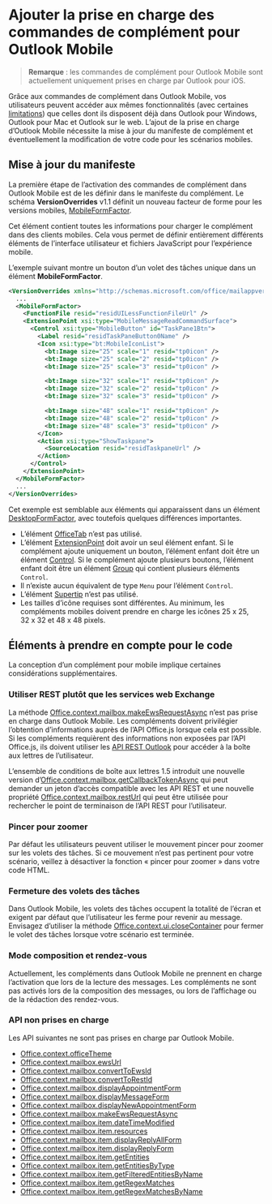 # <a name="add-support-for-add-in-commands-for-outlook-mobile"></a>Ajouter la prise en charge des commandes de complément pour Outlook Mobile

> **Remarque** : les commandes de complément pour Outlook Mobile sont actuellement uniquement prises en charge par Outlook pour iOS.

Grâce aux commandes de complément dans Outlook Mobile, vos utilisateurs peuvent accéder aux mêmes fonctionnalités (avec certaines [limitations](#code-considerations)) que celles dont ils disposent déjà dans Outlook pour Windows, Outlook pour Mac et Outlook sur le web. L’ajout de la prise en charge d’Outlook Mobile nécessite la mise à jour du manifeste de complément et éventuellement la modification de votre code pour les scénarios mobiles.

## <a name="updating-the-manifest"></a>Mise à jour du manifeste

La première étape de l’activation des commandes de complément dans Outlook Mobile est de les définir dans le manifeste du complément. Le schéma **VersionOverrides** v1.1 définit un nouveau facteur de forme pour les versions mobiles, [MobileFormFactor](../../../reference/manifest/mobileformfactor.md).

Cet élément contient toutes les informations pour charger le complément dans des clients mobiles. Cela vous permet de définir entièrement différents éléments de l’interface utilisateur et fichiers JavaScript pour l’expérience mobile.

L’exemple suivant montre un bouton d’un volet des tâches unique dans un élément **MobileFormFactor**.

```xml
<VersionOverrides xmlns="http://schemas.microsoft.com/office/mailappversionoverrides/1.1" xsi:type="VersionOverridesV1_1">
  ...
  <MobileFormFactor>
    <FunctionFile resid="residUILessFunctionFileUrl" />
    <ExtensionPoint xsi:type="MobileMessageReadCommandSurface">
      <Control xsi:type="MobileButton" id="TaskPane1Btn">
        <Label resid="residTaskPaneButton0Name" />
        <Icon xsi:type="bt:MobileIconList">
          <bt:Image size="25" scale="1" resid="tp0icon" />
          <bt:Image size="25" scale="2" resid="tp0icon" />
          <bt:Image size="25" scale="3" resid="tp0icon" />

          <bt:Image size="32" scale="1" resid="tp0icon" />
          <bt:Image size="32" scale="2" resid="tp0icon" />
          <bt:Image size="32" scale="3" resid="tp0icon" />

          <bt:Image size="48" scale="1" resid="tp0icon" />
          <bt:Image size="48" scale="2" resid="tp0icon" />
          <bt:Image size="48" scale="3" resid="tp0icon" />
        </Icon>
        <Action xsi:type="ShowTaskpane">
          <SourceLocation resid="residTaskpaneUrl" />
        </Action>
      </Control>
    </ExtensionPoint>
  </MobileFormFactor>
  ...
</VersionOverrides>
```

Cet exemple est semblable aux éléments qui apparaissent dans un élément [DesktopFormFactor](../../../reference/manifest/desktopformfactor.md), avec toutefois quelques différences importantes.

- L’élément [OfficeTab](../../../reference/manifest/officetab.md) n’est pas utilisé.
- L’élément [ExtensionPoint](../../../reference/manifest/exensionpoint.md) doit avoir un seul élément enfant. Si le complément ajoute uniquement un bouton, l’élément enfant doit être un élément [Control](../../../reference/manifest/control.md). Si le complément ajoute plusieurs boutons, l’élément enfant doit être un élément [Group](../../../reference/manifest/group.md) qui contient plusieurs éléments `Control`.
- Il n’existe aucun équivalent de type `Menu` pour l’élément `Control`.
- L’élément [Supertip](../../../reference/manifest/supertip.md) n’est pas utilisé.
- Les tailles d’icône requises sont différentes. Au minimum, les compléments mobiles doivent prendre en charge les icônes 25 x 25, 32 x 32 et 48 x 48 pixels.

## <a name="code-considerations"></a>Éléments à prendre en compte pour le code

La conception d’un complément pour mobile implique certaines considérations supplémentaires.

### <a name="use-rest-instead-of-exchange-web-services"></a>Utiliser REST plutôt que les services web Exchange

La méthode [Office.context.mailbox.makeEwsRequestAsync](../../../reference/outlook/Office.context.mailbox.md) n’est pas prise en charge dans Outlook Mobile. Les compléments doivent privilégier l’obtention d’informations auprès de l’API Office.js lorsque cela est possible. Si les compléments requièrent des informations non exposées par l’API Office.js, ils doivent utiliser les [API REST Outlook](https://dev.outlook.com/restapi/reference) pour accéder à la boîte aux lettres de l’utilisateur. 

L’ensemble de conditions de boîte aux lettres 1.5 introduit une nouvelle version d’[Office.context.mailbox.getCallbackTokenAsync](https://dev.outlook.com/reference/add-ins/1.5/Office.context.mailbox.html#getCallbackTokenAsync) qui peut demander un jeton d’accès compatible avec les API REST et une nouvelle propriété [Office.context.mailbox.restUrl](https://dev.outlook.com/reference/add-ins/1.5/Office.context.mailbox.html#restUrl) qui peut être utilisée pour rechercher le point de terminaison de l’API REST pour l’utilisateur.

### <a name="pinch-zoom"></a>Pincer pour zoomer

Par défaut les utilisateurs peuvent utiliser le mouvement pincer pour zoomer sur les volets des tâches. Si ce mouvement n’est pas pertinent pour votre scénario, veillez à désactiver la fonction « pincer pour zoomer » dans votre code HTML.

### <a name="closing-taskpanes"></a>Fermeture des volets des tâches

Dans Outlook Mobile, les volets des tâches occupent la totalité de l’écran et exigent par défaut que l’utilisateur les ferme pour revenir au message. Envisagez d’utiliser la méthode [Office.context.ui.closeContainer](https://dev.outlook.com/reference/add-ins/1.5/Office.context.ui.html#closeContainer) pour fermer le volet des tâches lorsque votre scénario est terminée.

### <a name="compose-mode-and-appointments"></a>Mode composition et rendez-vous

Actuellement, les compléments dans Outlook Mobile ne prennent en charge l’activation que lors de la lecture des messages. Les compléments ne sont pas activés lors de la composition des messages, ou lors de l’affichage ou de la rédaction des rendez-vous.

### <a name="unsupported-apis"></a>API non prises en charge

Les API suivantes ne sont pas prises en charge par Outlook Mobile.

  - [Office.context.officeTheme](../../../reference/outlook/Office.context.md)
  - [Office.context.mailbox.ewsUrl](../../../reference/outlook/Office.context.mailbox.md)
  - [Office.context.mailbox.convertToEwsId](../../../reference/outlook/Office.context.mailbox.md)
  - [Office.context.mailbox.convertToRestId](../../../reference/outlook/Office.context.mailbox.md)
  - [Office.context.mailbox.displayAppointmentForm](../../../reference/outlook/Office.context.mailbox.md)
  - [Office.context.mailbox.displayMessageForm](../../../reference/outlook/Office.context.mailbox.md)
  - [Office.context.mailbox.displayNewAppointmentForm](../../../reference/outlook/Office.context.mailbox.md)
  - [Office.context.mailbox.makeEwsRequestAsync](../../../reference/outlook/Office.context.mailbox.md)
  - [Office.context.mailbox.item.dateTimeModified](../../../reference/outlook/Office.context.mailbox.item.md)
  - [Office.context.mailbox.item.resources](../../../reference/outlook/Office.context.mailbox.item.md)
  - [Office.context.mailbox.item.displayReplyAllForm](../../../reference/outlook/Office.context.mailbox.item.md)
  - [Office.context.mailbox.item.displayReplyForm](../../../reference/outlook/Office.context.mailbox.item.md)
  - [Office.context.mailbox.item.getEntities](../../../reference/outlook/Office.context.mailbox.item.md)
  - [Office.context.mailbox.item.getEntitiesByType](../../../reference/outlook/Office.context.mailbox.item.md)
  - [Office.context.mailbox.item.getFilteredEntitiesByName](../../../reference/outlook/Office.context.mailbox.item.md)
  - [Office.context.mailbox.item.getRegexMatches](../../../reference/outlook/Office.context.mailbox.item.md)
  - [Office.context.mailbox.item.getRegexMatchesByName](../../../reference/outlook/Office.context.mailbox.item.md)